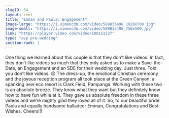 ```yaml
---
slugID: 54 
layout: reel
title: "Emman and Paula: Engagement"
image-large: "https://i.vimeocdn.com/video/589835498_1920x700.jpg"
image-small: "https://i.vimeocdn.com/video/589835498_750x500.jpg"
link: "https://player.vimeo.com/video/100151537"
type: "avp pre-wedding"
section-rank: 1
---
```

One thing we learned about this couple is that they don’t like videos. In fact, they don’t like videos so much that they only asked us to make a Save-the-Date, an Engagement and an SDE for their wedding day. Just three. Told you don’t like videos. 😉
The dress-up, the emotional Christian ceremony and the joyous reception program all took place at the Green Canyon, a spanking new eco resort is Clark Field, Pampanga.
Working with these two is an absolute breeze. They know what they want but they definitely know how to have fun while at it. They gave us absolute freedom in these three videos and we’re mighty glad they loved all of it.
So, to our beautiful bride Paula and equally handsome balladeer Emman, Congratulations and Best Wishes. Cheers!!!